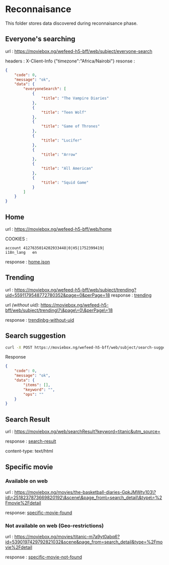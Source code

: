 # Reconnaisance

This folder stores data discovered during reconnaisance phase.


## Everyone's searching

url : https://moviebox.ng/wefeed-h5-bff/web/subject/everyone-search

headers : X-Client-Info	{"timezone":"Africa/Nairobi"}
resonse :

```json
{
    "code": 0,
    "message": "ok",
    "data": {
        "everyoneSearch": [
            {
                "title": "The Vampire Diaries"
            },
            {
                "title": "Teen Wolf"
            },
            {
                "title": "Game of Thrones"
            },
            {
                "title": "Lucifer"
            },
            {
                "title": "Arrow"
            },
            {
                "title": "All American"
            },
            {
                "title": "Squid Game"
            }
        ]
    }
}
```

## Home

url : https://moviebox.ng/wefeed-h5-bff/web/home

COOKIES :

```
account	4127635014202933448|0|H5|1752399419|
i18n_lang	en
```

response : [home.json](home.json)

## Trending 

url : https://moviebox.ng/wefeed-h5-bff/web/subject/trending?uid=5591179548772780352&page=0&perPage=18
response : [trending](trending.json)

url *(without uid)*:  https://moviebox.ng/wefeed-h5-bff/web/subject/trending\?\&page\=0\&perPage\=18

response : [trendinbg-without-uid](trending-without-uid.json)

## Search suggestion

```sh
curl -X POST https://moviebox.ng/wefeed-h5-bff/web/subject/search-suggest -d '{"keyword":"love","perPage":10}'

```

Response

```json
{
    "code": 0,
    "message": "ok",
    "data": {
        "items": [],
        "keyword": "",
        "ops": ""
    }
}
```

## Search Result

url : https://moviebox.ng/web/searchResult?keyword=titanic&utm_source=

response : [search-result](search-result.html)

content-type: text/html

## Specific movie

### Available on web

url :  https://moviebox.ng/movies/the-basketball-diaries-GpkJMWty103\?id\=2518237873669820192\&scene\&page_from\=search_detail\&type\=%2Fmovie%2Fdetail

response: [specific-movie-found](specific-movie-found.html)


### Not available on web (Geo-restrictions)

url : https://moviebox.ng/movies/titanic-m7a9yt0abq6?id=5390197429792821032&scene&page_from=search_detail&type=%2Fmovie%2Fdetail

response : [specific-movie-not-found](specific-movie-not-found.html)


